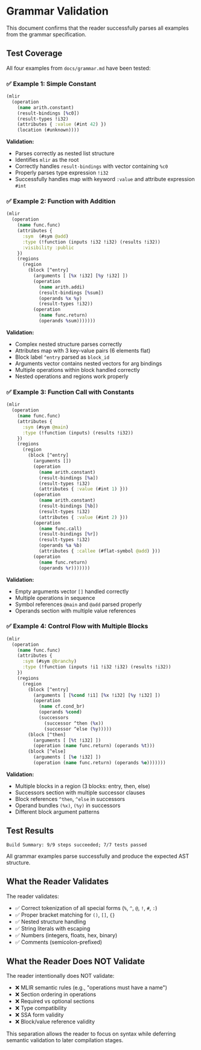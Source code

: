 # Grammar Validation

This document confirms that the reader successfully parses all examples from the grammar specification.

## Test Coverage

All four examples from `docs/grammar.md` have been tested:

### ✅ Example 1: Simple Constant
```clojure
(mlir
  (operation
    (name arith.constant)
    (result-bindings [%c0])
    (result-types !i32)
    (attributes { :value (#int 42) })
    (location (#unknown))))
```

**Validation:**
- Parses correctly as nested list structure
- Identifies `mlir` as the root
- Correctly handles `result-bindings` with vector containing `%c0`
- Properly parses type expression `!i32`
- Successfully handles map with keyword `:value` and attribute expression `#int`

### ✅ Example 2: Function with Addition
```clojure
(mlir
  (operation
    (name func.func)
    (attributes {
      :sym  (#sym @add)
      :type (!function (inputs !i32 !i32) (results !i32))
      :visibility :public
    })
    (regions
      (region
        (block [^entry]
          (arguments [ [%x !i32] [%y !i32] ])
          (operation
            (name arith.addi)
            (result-bindings [%sum])
            (operands %x %y)
            (result-types !i32))
          (operation
            (name func.return)
            (operands %sum)))))))
```

**Validation:**
- Complex nested structure parses correctly
- Attributes map with 3 key-value pairs (6 elements flat)
- Block label `^entry` parsed as `block_id`
- Arguments vector contains nested vectors for arg bindings
- Multiple operations within block handled correctly
- Nested operations and regions work properly

### ✅ Example 3: Function Call with Constants
```clojure
(mlir
  (operation
    (name func.func)
    (attributes {
      :sym (#sym @main)
      :type (!function (inputs) (results !i32))
    })
    (regions
      (region
        (block [^entry]
          (arguments [])
          (operation
            (name arith.constant)
            (result-bindings [%a])
            (result-types !i32)
            (attributes { :value (#int 1) }))
          (operation
            (name arith.constant)
            (result-bindings [%b])
            (result-types !i32)
            (attributes { :value (#int 2) }))
          (operation
            (name func.call)
            (result-bindings [%r])
            (result-types !i32)
            (operands %a %b)
            (attributes { :callee (#flat-symbol @add) }))
          (operation
            (name func.return)
            (operands %r)))))))
```

**Validation:**
- Empty arguments vector `[]` handled correctly
- Multiple operations in sequence
- Symbol references `@main` and `@add` parsed properly
- Operands section with multiple value references

### ✅ Example 4: Control Flow with Multiple Blocks
```clojure
(mlir
  (operation
    (name func.func)
    (attributes {
      :sym (#sym @branchy)
      :type (!function (inputs !i1 !i32 !i32) (results !i32))
    })
    (regions
      (region
        (block [^entry]
          (arguments [ [%cond !i1] [%x !i32] [%y !i32] ])
          (operation
            (name cf.cond_br)
            (operands %cond)
            (successors
              (successor ^then (%x))
              (successor ^else (%y)))))
        (block [^then]
          (arguments [ [%t !i32] ])
          (operation (name func.return) (operands %t)))
        (block [^else]
          (arguments [ [%e !i32] ])
          (operation (name func.return) (operands %e)))))))
```

**Validation:**
- Multiple blocks in a region (3 blocks: entry, then, else)
- Successors section with multiple successor clauses
- Block references `^then`, `^else` in successors
- Operand bundles `(%x)`, `(%y)` in successors
- Different block argument patterns

## Test Results

```
Build Summary: 9/9 steps succeeded; 7/7 tests passed
```

All grammar examples parse successfully and produce the expected AST structure.

## What the Reader Validates

The reader validates:
- ✅ Correct tokenization of all special forms (`%`, `^`, `@`, `!`, `#`, `:`)
- ✅ Proper bracket matching for `()`, `[]`, `{}`
- ✅ Nested structure handling
- ✅ String literals with escaping
- ✅ Numbers (integers, floats, hex, binary)
- ✅ Comments (semicolon-prefixed)

## What the Reader Does NOT Validate

The reader intentionally does NOT validate:
- ❌ MLIR semantic rules (e.g., "operations must have a name")
- ❌ Section ordering in operations
- ❌ Required vs optional sections
- ❌ Type compatibility
- ❌ SSA form validity
- ❌ Block/value reference validity

This separation allows the reader to focus on syntax while deferring semantic validation to later compilation stages.
